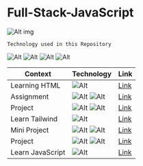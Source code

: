 # Full-Stack-JavaScript

![Alt img](https://img.shields.io/badge/Getting-Started-yellow)

`Technology used in this Repository`

![Alt](https://img.shields.io/badge/-HTML-orange) ![Alt](https://img.shields.io/badge/-CSS-green) ![Alt](https://img.shields.io/badge/-TailwindCss-blue)
![Alt](https://img.shields.io/badge/-JavaScript-brightgreen)

| Context          | Technology                                                                                               | Link                                              |
| ---------------- | -------------------------------------------------------------------------------------------------------- | ------------------------------------------------- |
| Learning HTML    | ![Alt](https://img.shields.io/badge/-HTML-orange)                                                        | [Link](./Learn%20Html)                            |
| Assignment       | ![Alt](https://img.shields.io/badge/-HTML-orange) ![Alt](https://img.shields.io/badge/-CSS-green)        | [Link](./Assignments)                             |
| Project          | ![Alt](https://img.shields.io/badge/-HTML-orange) ![Alt](https://img.shields.io/badge/-CSS-green)        | [Link](./HTML%20CSS%20Projects)                   |
| Learn Tailwind   | ![Alt](https://img.shields.io/badge/-TailwindCss-blue)                                                   | [Link](./Learn%20Tailwind/Readme.md)              |
| Mini Project     | ![Alt](https://img.shields.io/badge/-HTML-orange) ![Alt](https://img.shields.io/badge/-TailwindCss-blue) | [Link](./TailwindCss%20Mini%20Projects/Readme.md) |
| Project          | ![Alt](https://img.shields.io/badge/-HTML-orange) ![Alt](https://img.shields.io/badge/-TailwindCss-blue) | [Link](./HTML%20TailwindCss%20Project/Readme.md)  |
| Learn JavaScript | ![Alt](https://img.shields.io/badge/-JavaScript-brightgreen)                                             | [Link](./Learn%20JavaScript)                      |
